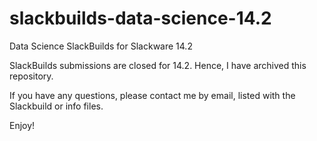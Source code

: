 # slackbuilds-data-science-14.2
Data Science SlackBuilds for Slackware 14.2

SlackBuilds submissions are closed for 14.2. Hence, I have archived this repository.

If you have any questions, please contact me by email, listed with the Slackbuild or info files.

Enjoy!
